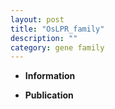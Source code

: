 ```yaml
---
layout: post
title: "OsLPR_family"
description: ""
category: gene family
---
```


* **Information**  

* **Publication**  


